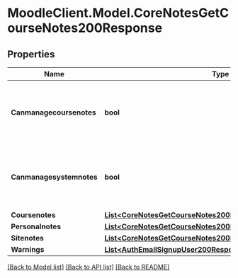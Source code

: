 # MoodleClient.Model.CoreNotesGetCourseNotes200Response

## Properties

Name | Type | Description | Notes
------------ | ------------- | ------------- | -------------
**Canmanagecoursenotes** | **bool** | Whether the user can manage notes at the given course. | [optional] [default to null]
**Canmanagesystemnotes** | **bool** | Whether the user can manage notes at system level. | [optional] [default to null]
**Coursenotes** | [**List&lt;CoreNotesGetCourseNotes200ResponseCoursenotesInner&gt;**](CoreNotesGetCourseNotes200ResponseCoursenotesInner.md) |  | [optional] 
**Personalnotes** | [**List&lt;CoreNotesGetCourseNotes200ResponsePersonalnotesInner&gt;**](CoreNotesGetCourseNotes200ResponsePersonalnotesInner.md) |  | [optional] 
**Sitenotes** | [**List&lt;CoreNotesGetCourseNotes200ResponsePersonalnotesInner&gt;**](CoreNotesGetCourseNotes200ResponsePersonalnotesInner.md) |  | [optional] 
**Warnings** | [**List&lt;AuthEmailSignupUser200ResponseWarningsInner&gt;**](AuthEmailSignupUser200ResponseWarningsInner.md) |  | [optional] 

[[Back to Model list]](../README.md#documentation-for-models) [[Back to API list]](../README.md#documentation-for-api-endpoints) [[Back to README]](../README.md)

